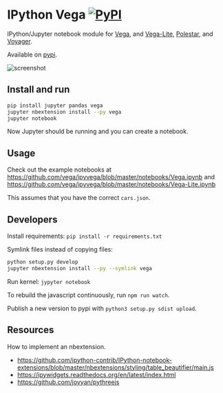 # IPython Vega [![PyPI](https://img.shields.io/pypi/v/vega.svg?maxAge=2592000)]()

IPython/Jupyter notebook module for [Vega](https://github.com/vega/vega-lite), and [Vega-Lite](https://github.com/vega/vega-lite), [Polestar](https://github.com/vega/polestar), and [Voyager](https://github.com/vega/voyager).

Available on [pypi](https://pypi.python.org/pypi/vega).

![screenshot](https://raw.githubusercontent.com/vega/ipyvega/master/screenshot.png "Screenshot of the Vega-Lite module")


## Install and run

```sh
pip install jupyter pandas vega
jupyter nbextension install --py vega
jupyter notebook
```

Now Jupyter should be running and you can create a notebook.

## Usage

Check out the example notebooks at https://github.com/vega/ipyvega/blob/master/notebooks/Vega.ipynb and https://github.com/vega/ipyvega/blob/master/notebooks/Vega-Lite.ipynb

This assumes that you have the correct `cars.json`.

## Developers

Install requirements: `pip install -r requirements.txt`

Symlink files instead of copying files:

```sh
python setup.py develop
jupyter nbextension install --py --symlink vega
```

Run kernel: `jypyter notebook`

To rebuild the javascript continuously, run `npm run watch`.

Publish a new version to pypi with `python3 setup.py sdist upload`.


## Resources

How to implement an nbextension.

* https://github.com/ipython-contrib/IPython-notebook-extensions/blob/master/nbextensions/styling/table_beautifier/main.js
* https://ipywidgets.readthedocs.org/en/latest/index.html
* https://github.com/jovyan/pythreejs
